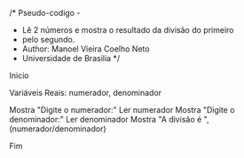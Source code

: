 /* Pseudo-codigo - 
 * Lê 2 números e mostra o resultado da divisão do primeiro
 * pelo segundo. 
 * Author: Manoel Vieira Coelho Neto
 * Universidade de Brasilia
 */

Inicio

Variáveis
Reais: numerador, denominador

Mostra "Digite o numerador:"
Ler numerador
Mostra "Digite o denominador:"
Ler denominador
Mostra "A divisão é ", (numerador/denominador)

Fim